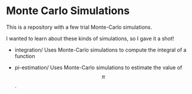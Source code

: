 Monte Carlo Simulations
=======================

This is a repository with a few trial Monte-Carlo simulations.

I wanted to learn about these kinds of simulations, so I gave it a shot!

- integration/
  Uses Monte-Carlo simulations to compute the integral of a function

- pi-estimation/
  Uses Monte-Carlo simulations to estimate the value of $$\pi$$.
